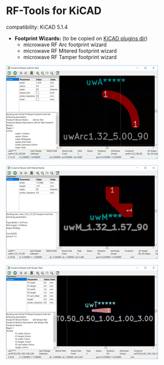 # RF-Tools for KiCAD
compatibility: KiCAD 5.1.4

* **Footprint Wizards:** (to be copied on [KiCAD plugins dir](https://github.com/KiCad/kicad-source-mirror/blob/master/Documentation/development/pcbnew-plugins.md#typical-plugin-structure--ppi_pi_struct))
	* microwave RF Arc footprint wizard
	* microwave RF Mitered footprint wizard
	* microwave RF Tamper footprint wizard


[![microwave RF Arc](resources/uwave-Arc-footprint-preview.png?raw=true "microwave RF Arc")](resources/uwave-Arc-footprint.gif?raw=true "microwave RF Arc")

[![microwave RF Mitered](resources/uwave-Mitered-footprint-preview.png?raw=true "microwave RF Arc")](resources/uwave-Mitered-footprint.gif?raw=true "microwave RF Arc")

[![microwave RF Arc](resources/uwave-Tamper-footprint-preview.png?raw=true "microwave RF Arc")](resources/uwave-Tamper-footprint.gif?raw=true "microwave RF Arc")

